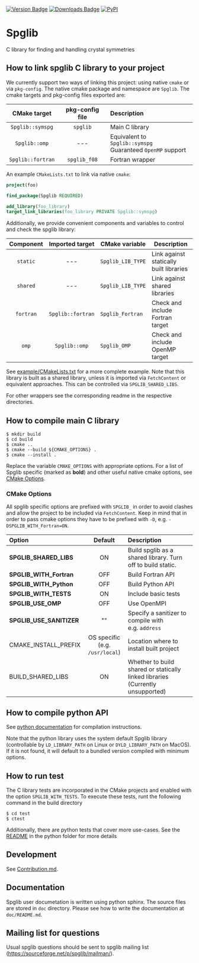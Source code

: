 [![Version Badge](https://anaconda.org/conda-forge/spglib/badges/version.svg)](https://anaconda.org/conda-forge/spglib)
[![Downloads Badge](https://anaconda.org/conda-forge/spglib/badges/downloads.svg)](https://anaconda.org/conda-forge/spglib)
[![PyPI](https://img.shields.io/pypi/dm/spglib.svg?maxAge=2592000)](https://pypi.python.org/pypi/spglib)

# Spglib

C library for finding and handling crystal symmetries

## How to link spglib C library to your project

We currently support two ways of linking this project: using native `cmake` or via `pkg-config`.
The native cmake package and namespace are `Spglib`. The cmake targets and pkg-config files
exported are:

|   CMake target    | pkg-config file | Description                                                      |
|:-----------------:|:---------------:|:-----------------------------------------------------------------|
| `Spglib::symspg`  |    `spglib`     | Main C library                                                   |
|   `Spglib::omp`   |       ---       | Equivalent to `Spglib::symspg` <br/> Guaranteed `OpenMP` support |
| `Spglib::fortran` |  `spglib_f08`   | Fortran wrapper                                                  |

An example `CMakeLists.txt` to link via native `cmake`:

```cmake
project(foo)

find_package(Spglib REQUIRED)

add_library(foo_library)
target_link_libraries(foo_library PRIVATE Spglib::symspg)
```

Additionally, we provide convenient components and variables to control and check the
spglib library:

| Component |  Imported target  | CMake variable    | Description                             |
|:---------:|:-----------------:|-------------------|-----------------------------------------|
| `static`  |        ---        | `Spglib_LIB_TYPE` | Link against statically built libraries |
| `shared`  |        ---        | `Spglib_LIB_TYPE` | Link against shared libraries           |
| `fortran` | `Spglib::fortran` | `Spglib_Fortran`  | Check and include Fortran target        |
|   `omp`   |   `Spglib::omp`   | `Spglib_OMP`      | Check and include OpenMP target         |

See [example/CMakeLists.txt](example/CMakeLists.txt) for a more complete example.
Note that this library is built as a shared library, unless it is imported via
`FetchContent` or equivalent approaches. This can be controlled via `SPGLIB_SHARED_LIBS`.

For other wrappers see the corresponding readme in the respective directories.

## How to compile main C library

```console
$ mkdir build
$ cd build
$ cmake ..
$ cmake --build ${CMAKE_OPTIONS} .
$ cmake --install .
```

Replace the variable `CMAKE_OPTIONS` with appropriate options. For a list of Spglib
specific (marked as **bold**) and other useful native cmake options, see
[CMake Options](#cmake-options).

### CMake Options

All spglib specific options are prefixed with `SPGLIB_` in order to avoid clashes
and allow the project to be included via `FetchContent`.
Keep in mind that in order to pass cmake options they have to be prefixed with `-D`,
e.g. `-DSPGLIB_WITH_Fortran=ON`.

| Option                   |               Default               | Description                                                                        |
|:-------------------------|:-----------------------------------:|:-----------------------------------------------------------------------------------|
| **SPGLIB_SHARED_LIBS**   |                 ON                  | Build spglib as a shared library. Turn off to build static.                        |
| **SPGLIB_WITH_Fortran**  |                 OFF                 | Build Fortran API                                                                  |
| **SPGLIB_WITH_Python**   |                 OFF                 | Build Python API                                                                   |
| **SPGLIB_WITH_TESTS**    |                 ON                  | Include basic tests                                                                |
| **SPGLIB_USE_OMP**       |                 OFF                 | Use OpenMPI                                                                        |
| **SPGLIB_USE_SANITIZER** |                 ""                  | Specify a sanitizer to compile with<br/> e.g. `address`                            |
| CMAKE_INSTALL_PREFIX     | OS specific<br/>(e.g. `/usr/local`) | Location where to install built project                                            |
| BUILD_SHARED_LIBS        |                 ON                  | Whether to build shared or statically linked libraries<br/>(Currently unsupported) |

## How to compile python API

See [python documentation](python/README.rst) for compilation instructions.

Note that the python library uses the system default Spglib library (controllable
by `LD_LIBRARY_PATH` on Linux or `DYLD_LIBRARY_PATH` on MacOS). If it is not found,
it will default to a bundled version compiled with minimum options.

## How to run test

The C library tests are incorporated in the CMake projects and enabled with the
option `SPGLIB_WITH_TESTS`. To execute these tests, runt the following command in the
build directory

```console
$ cd test
$ ctest
```

Additionally, there are python tests that cover more use-cases.
See the [README](python/README.rst) in the python folder for more details

## Development

See [Contribution.md](Contribution.md).

## Documentation

Spglib user documetation is written using python sphinx. The source files are
stored in `doc` directory. Please see how to write the documentation at
`doc/README.md`.

## Mailing list for questions

Usual spglib questions should be sent to spglib mailing list
(https://sourceforge.net/p/spglib/mailman/).
